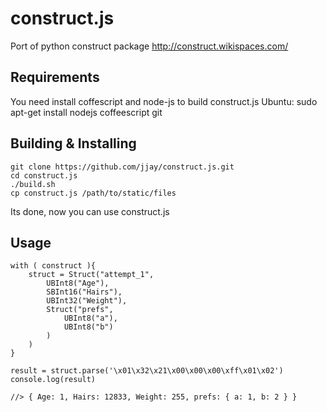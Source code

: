 construct.js
============

Port of python construct package http://construct.wikispaces.com/


Requirements
-----------
You need install coffescript and node-js to build construct.js
Ubuntu:
    sudo apt-get install nodejs coffeescript git


Building & Installing
---------------------
    
    git clone https://github.com/jjay/construct.js.git
    cd construct.js
    ./build.sh
    cp construct.js /path/to/static/files

Its done, now you can use construct.js

Usage
-----

    with ( construct ){
        struct = Struct("attempt_1",
            UBInt8("Age"),
            SBInt16("Hairs"),
            UBInt32("Weight"),
            Struct("prefs",
                UBInt8("a"),
                UBInt8("b")
            )
        )
    }

    result = struct.parse('\x01\x32\x21\x00\x00\x00\xff\x01\x02')
    console.log(result)

    //> { Age: 1, Hairs: 12833, Weight: 255, prefs: { a: 1, b: 2 } }
